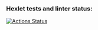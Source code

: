 ### Hexlet tests and linter status:
[![Actions Status](https://github.com/tramacore/java-project-78/actions/workflows/hexlet-check.yml/badge.svg)](https://github.com/tramacore/java-project-78/actions)